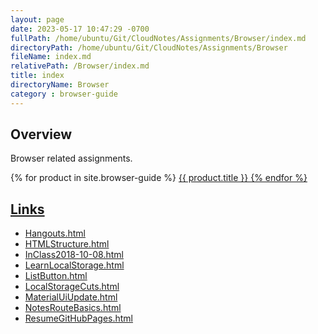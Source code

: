 ```yaml
---
layout: page
date: 2023-05-17 10:47:29 -0700
fullPath: /home/ubuntu/Git/CloudNotes/Assignments/Browser/index.md
directoryPath: /home/ubuntu/Git/CloudNotes/Assignments/Browser
fileName: index.md
relativePath: /Browser/index.md
title: index
directoryName: Browser
category : browser-guide
---
```


## Overview

Browser related assignments.

{% for product in site.browser-guide %}
  <a href="{{ product.url }}">
  {{ product.title }}
{% endfor %}

## Links

- [Hangouts.html](Hangouts.html)
- [HTMLStructure.html](HTMLStructure.html)
- [InClass2018-10-08.html](InClass2018-10-08.html)
- [LearnLocalStorage.html](LearnLocalStorage.html)
- [ListButton.html](ListButton.html)
- [LocalStorageCuts.html](LocalStorageCuts.html)
- [MaterialUiUpdate.html](MaterialUiUpdate.html)
- [NotesRouteBasics.html](NotesRouteBasics.html)
- [ResumeGitHubPages.html](ResumeGitHubPages.html)
